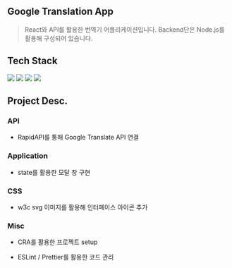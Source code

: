 ## Google Translation App

> React와 API를 활용한 번역기 어플리케이션입니다. Backend단은 Node.js를 활용해 구성되어 있습니다.

## Tech Stack

<p>
<img src="https://img.shields.io/badge/React-61DAFB?style=flat-square&logo=React&logoColor=white"/>
<img src="https://img.shields.io/badge/Node.js-339933?style=flat-square&logo=Node.js&logoColor=white"/>
<img src="https://img.shields.io/badge/ESLint-4B32C3?style=flat-square&logo=ESLint&logoColor=white"/>
<img src="https://img.shields.io/badge/Prettier-F7B93E?style=flat-square&logo=Prettier&logoColor=white"/>
</p>

## Project Desc.

### API

- RapidAPI를 통해 Google Translate API 연결

### Application

- state를 활용한 모달 창 구현

### CSS

- w3c svg 이미지를 활용해 인터페이스 아이콘 추가

### Misc

- CRA를 활용한 프로젝트 setup

- ESLint / Prettier를 활용한 코드 관리
